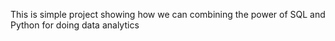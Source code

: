 This is simple project showing how we can combining the power of SQL and Python for doing data analytics
